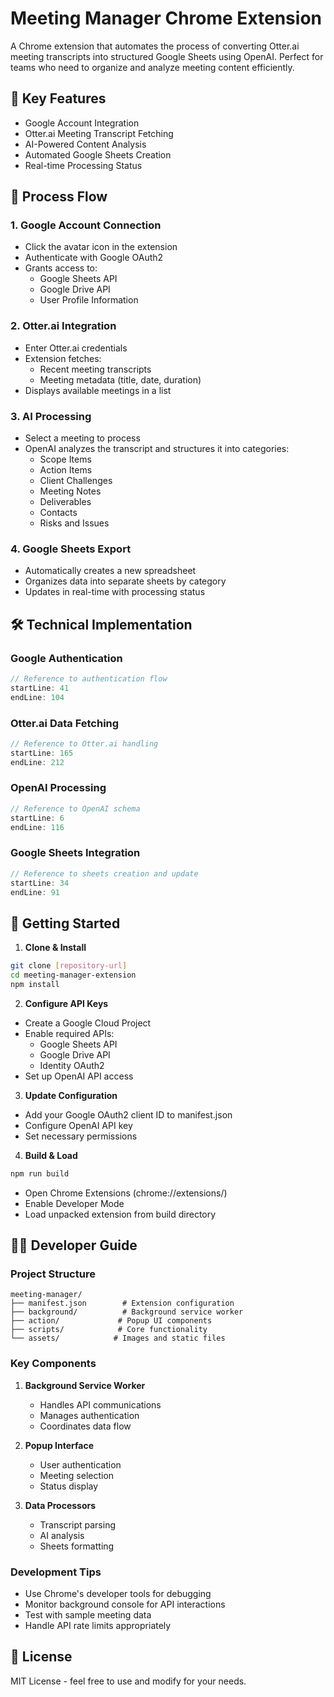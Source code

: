 # Meeting Manager Chrome Extension

A Chrome extension that automates the process of converting Otter.ai meeting transcripts into structured Google Sheets using OpenAI. Perfect for teams who need to organize and analyze meeting content efficiently.

## 🌟 Key Features

- Google Account Integration
- Otter.ai Meeting Transcript Fetching
- AI-Powered Content Analysis
- Automated Google Sheets Creation
- Real-time Processing Status

## 🔄 Process Flow

### 1. Google Account Connection
- Click the avatar icon in the extension
- Authenticate with Google OAuth2
- Grants access to:
  - Google Sheets API
  - Google Drive API
  - User Profile Information

### 2. Otter.ai Integration
- Enter Otter.ai credentials
- Extension fetches:
  - Recent meeting transcripts
  - Meeting metadata (title, date, duration)
- Displays available meetings in a list

### 3. AI Processing
- Select a meeting to process
- OpenAI analyzes the transcript and structures it into categories:
  - Scope Items
  - Action Items
  - Client Challenges
  - Meeting Notes
  - Deliverables
  - Contacts
  - Risks and Issues

### 4. Google Sheets Export
- Automatically creates a new spreadsheet
- Organizes data into separate sheets by category
- Updates in real-time with processing status

## 🛠 Technical Implementation

### Google Authentication
```javascript
// Reference to authentication flow
startLine: 41
endLine: 104
```

### Otter.ai Data Fetching
```javascript
// Reference to Otter.ai handling
startLine: 165
endLine: 212
```

### OpenAI Processing
```javascript
// Reference to OpenAI schema
startLine: 6
endLine: 116
```

### Google Sheets Integration
```javascript
// Reference to sheets creation and update
startLine: 34
endLine: 91
```

## 🚀 Getting Started

1. **Clone & Install**
```bash
git clone [repository-url]
cd meeting-manager-extension
npm install
```

2. **Configure API Keys**
- Create a Google Cloud Project
- Enable required APIs:
  - Google Sheets API
  - Google Drive API
  - Identity OAuth2
- Set up OpenAI API access

3. **Update Configuration**
- Add your Google OAuth2 client ID to manifest.json
- Configure OpenAI API key
- Set necessary permissions

4. **Build & Load**
```bash
npm run build
```
- Open Chrome Extensions (chrome://extensions/)
- Enable Developer Mode
- Load unpacked extension from build directory

## 👩‍💻 Developer Guide

### Project Structure
```
meeting-manager/
├── manifest.json        # Extension configuration
├── background/          # Background service worker
├── action/             # Popup UI components
├── scripts/            # Core functionality
└── assets/            # Images and static files
```

### Key Components
1. **Background Service Worker**
   - Handles API communications
   - Manages authentication
   - Coordinates data flow

2. **Popup Interface**
   - User authentication
   - Meeting selection
   - Status display

3. **Data Processors**
   - Transcript parsing
   - AI analysis
   - Sheets formatting

### Development Tips
- Use Chrome's developer tools for debugging
- Monitor background console for API interactions
- Test with sample meeting data
- Handle API rate limits appropriately

## 📝 License
MIT License - feel free to use and modify for your needs.